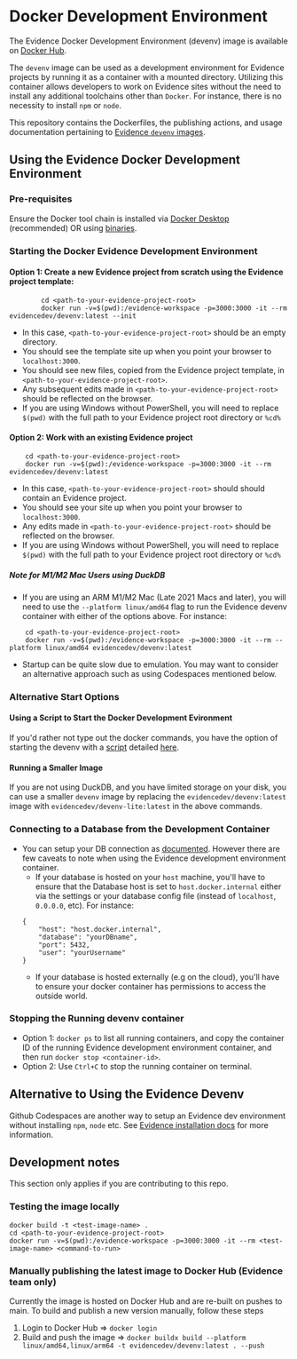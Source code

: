 # Docker Development Environment

The Evidence Docker Development Environment (devenv) image is available on [Docker Hub](https://hub.docker.com/repositories/evidencedev). 

The `devenv` image can be used as a development environment for Evidence projects by running it as a container with a mounted directory. Utilizing this container allows developers to work on Evidence sites without the need to install any additional toolchains other than `Docker`. For instance, there is no necessity to install `npm` or `node`.

This repository contains the Dockerfiles, the publishing actions, and usage documentation pertaining to [Evidence `devenv` images](https://hub.docker.com/repositories/evidencedev).

## Using the Evidence Docker Development Environment

### Pre-requisites
Ensure the Docker tool chain is installed via [Docker Desktop](https://www.docker.com/products/docker-desktop/) (recommended) OR using [binaries](https://docs.docker.com/engine/install/binaries/).

### Starting the Docker Evidence Development Environment

#### Option 1: Create a **new Evidence project** from scratch using the Evidence project template:
```        
        cd <path-to-your-evidence-project-root>
        docker run -v=$(pwd):/evidence-workspace -p=3000:3000 -it --rm evidencedev/devenv:latest --init
```
* In this case, `<path-to-your-evidence-project-root>` should be an empty directory.
* You should see the template site up when you point your browser to `localhost:3000`.
* You should see new files, copied from the Evidence project template, in `<path-to-your-evidence-project-root>`.
* Any subsequent edits made in `<path-to-your-evidence-project-root>` should be reflected on the browser.
* If you are using Windows without PowerShell, you will need to replace `$(pwd)` with the full path to your Evidence project root directory or `%cd%`

#### Option 2: Work with an **existing Evidence** project
```
    cd <path-to-your-evidence-project-root>
    docker run -v=$(pwd):/evidence-workspace -p=3000:3000 -it --rm evidencedev/devenv:latest
```
* In this case, `<path-to-your-evidence-project-root>` should should contain an Evidence project.
* You should see your site up when you point your browser to `localhost:3000`. 
* Any edits made in `<path-to-your-evidence-project-root>` should be reflected on the browser.
* If you are using Windows without PowerShell, you will need to replace `$(pwd)` with the full path to your Evidence project root directory or `%cd%`

##### Note for M1/M2 Mac Users using DuckDB
* If you are using an ARM M1/M2 Mac (Late 2021 Macs and later), you will need to use the `--platform linux/amd64` flag to run the Evidence devenv container with either of the options above.  For instance:
```
    cd <path-to-your-evidence-project-root>
    docker run -v=$(pwd):/evidence-workspace -p=3000:3000 -it --rm --platform linux/amd64 evidencedev/devenv:latest
```
* Startup can be quite slow due to emulation. You may want to consider an alternative approach such as using Codespaces mentioned below.

### Alternative Start Options

#### Using a Script to Start the Docker Development Evironment
If you'd rather not type out the docker commands, you have the option of starting the devenv with a [script](./starting-with-script.md) detailed [here](./running-with-script.md).

#### Running a Smaller Image
If you are not using DuckDB, and you have limited storage on your disk, you can use a smaller `devenv` image by replacing the `evidencedev/devenv:latest` image with `evidencedev/devenv-lite:latest` in the above commands.


### Connecting to a Database from the Development Container
* You can setup your DB connection as [documented](https://docs.evidence.dev/core-concepts/data-sources/). However there are few caveats to note when using the Evidence development environment container.
    * If your database is hosted on your `host` machine, you'll have to ensure that the Database host is set to `host.docker.internal` either via the settings or your database config file (instead of `localhost`, `0.0.0.0`, etc).  For instance:
    ```
    {
        "host": "host.docker.internal",
        "database": "yourDBname",
        "port": 5432,
        "user": "yourUsername"
    }
    ```
    * If your database is hosted externally (e.g on the cloud), you'll have to ensure your docker container has permissions to access the outside world.

### Stopping the Running devenv container
* Option 1: `docker ps` to list all running containers, and copy the container ID of the running Evidence development environment container, and then run `docker stop <container-id>`.
* Option 2: Use `Ctrl+C` to stop the running container on terminal.


## Alternative to Using the Evidence Devenv
Github Codespaces are another way to setup an Evidence dev environment without installing `npm`, `node` etc.  See [Evidence installation docs](https://docs.evidence.dev/getting-started/install-evidence) for more information.

## Development notes
This section only applies if you are contributing to this repo.

### Testing the image locally
```
docker build -t <test-image-name> .
cd <path-to-your-evidence-project-root>
docker run -v=$(pwd):/evidence-workspace -p=3000:3000 -it --rm <test-image-name> <command-to-run>
```

### Manually publishing the latest image to Docker Hub (Evidence team only)
Currently the image is hosted on Docker Hub and are re-built on pushes to main. To build and publish a new version manually, follow these steps
1. Login to Docker Hub => `docker login`
2. Build and push the image => `docker buildx build --platform linux/amd64,linux/arm64 -t evidencedev/devenv:latest . --push`